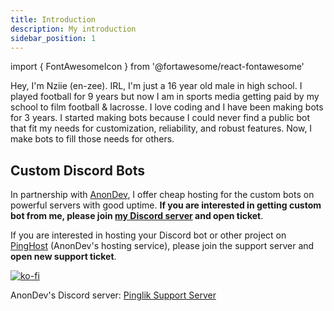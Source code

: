 ```yaml
---
title: Introduction
description: My introduction
sidebar_position: 1
---
```


import { FontAwesomeIcon } from '@fortawesome/react-fontawesome'

Hey, I'm Nziie (en-zee). IRL, I'm just a 16 year old male in high school. I played football for 9 years but now I am in sports media getting paid by my school to film football & lacrosse. I love coding and I have been making bots for 3 years. I started making bots because I could never find a public bot that fit my needs for customization, reliability, and robust features. Now, I make bots to fill those needs for others.

## Custom Discord Bots
In partnership with [AnonDev](https://anondev.ml), I offer cheap hosting for the custom bots on powerful servers with good uptime. **If you are interested in getting custom bot from me, please join [my Discord server](/discord.html) and open ticket**.

If you are interested in hosting your Discord bot or other project on [PingHost](https://pinghost.pinglik.eu/) (AnonDev's hosting service), please join the support server and **open new support ticket**.


[![ko-fi](https://ko-fi.com/img/githubbutton_sm.svg)](https://ko-fi.com/J3J72WPRC)

AnonDev's Discord server: [Pinglik Support Server](https://pinglik.eu/support)